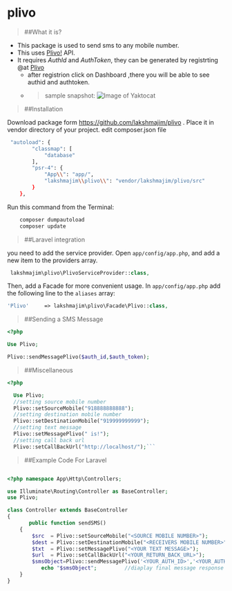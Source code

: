 # plivo

>##What it is?

- This package is used to send sms to any mobile number.
- This uses [Plivo!](https://www.plivo.com/) API.
- It requires *AuthId* and *AuthToken*, they can be generated by registrting @at [Plivo](https://manage.plivo.com/dashboard/)
  - after registrion click on Dashboard ,there you will be able to see authid and authtoken. 
  - >sample snapshot:
![Image of Yaktocat](https://raw.githubusercontent.com/lakshmajim/images/master/plivo.png)




>##Installation

Download package form  https://github.com/lakshmajim/plivo . 
Place it in vendor directory of your project.
edit composer.json file
```bash
 "autoload": {
        "classmap": [
            "database"
        ],
        "psr-4": {
            "App\\": "app/",
            "lakshmajim\\plivo\\": "vendor/lakshmajim/plivo/src"   
        }
    },
```

Run this command from the Terminal:

```bash
    composer dumpautoload
    composer update
```

>##Laravel integration

you need to add the service provider. Open `app/config/app.php`, and add a new item to the providers array.
```php
 lakshmajim\plivo\PlivoServiceProvider::class,
```
Then, add a Facade for more convenient usage. In `app/config/app.php` add the following line to the `aliases` array:
```php
'Plivo'     => lakshmajim\plivo\Facade\Plivo::class,
```

>##Sending a SMS Message

```php
<?php

Use Plivo;

Plivo::sendMessagePlivo($auth_id,$auth_token);
```

>##Miscellaneous

```php
<?php

  Use Plivo;
  //setting source mobile number
  Plivo::setSourceMobile("918888888888");
  //setting destination mobile number
  Plivo::setDestinationMobile("919999999999");
  //setting text message
  Plivo::setMessagePlivo(" is!");
  //setting call back url
  Plivo::setCallBackUrl("http://localhost/");```
```


>##Example Code For Laravel

```php

<?php namespace App\Http\Controllers;

use Illuminate\Routing\Controller as BaseController;
use Plivo;

class Controller extends BaseController
{
       public function sendSMS()
    {
        $src  = Plivo::setSourceMobile("<SOURCE MOBILE NUMBER>");
        $dest = Plivo::setDestinationMobile("<RECEIVERS MOBILE NUMBER>");
        $txt  = Plivo::setMessagePlivo("<YOUR TEXT MESSAGE>");
        $url  = Plivo::setCallBackUrl("<YOUR_RETURN_BACK_URL>");
        $smsObject=Plivo::sendMessagePlivo('<YOUR_AUTH_ID>','<YOUR_AUTH_TOKEN>');
           echo "$smsObject";         //diaplay final message response
    }
}


```
